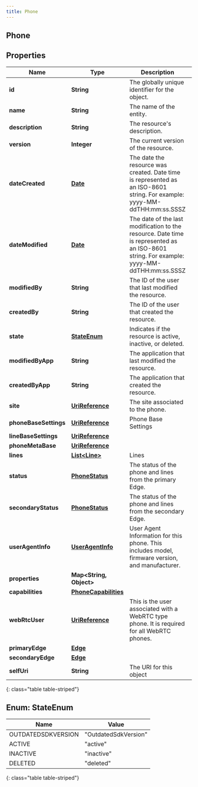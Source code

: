 ```yaml
---
title: Phone
---
```

## Phone


## Properties

| Name | Type | Description | Notes |
| ------------ | ------------- | ------------- | ------------- |
| **id** | **String** | The globally unique identifier for the object. |  [optional] |
| **name** | **String** | The name of the entity. |  |
| **description** | **String** | The resource&#39;s description. |  [optional] |
| **version** | **Integer** | The current version of the resource. |  [optional] |
| **dateCreated** | [**Date**](Date.html) | The date the resource was created. Date time is represented as an ISO-8601 string. For example: yyyy-MM-ddTHH:mm:ss.SSSZ |  [optional] |
| **dateModified** | [**Date**](Date.html) | The date of the last modification to the resource. Date time is represented as an ISO-8601 string. For example: yyyy-MM-ddTHH:mm:ss.SSSZ |  [optional] |
| **modifiedBy** | **String** | The ID of the user that last modified the resource. |  [optional] |
| **createdBy** | **String** | The ID of the user that created the resource. |  [optional] |
| **state** | [**StateEnum**](#StateEnum) | Indicates if the resource is active, inactive, or deleted. |  [optional] |
| **modifiedByApp** | **String** | The application that last modified the resource. |  [optional] |
| **createdByApp** | **String** | The application that created the resource. |  [optional] |
| **site** | [**UriReference**](UriReference.html) | The site associated to the phone. |  |
| **phoneBaseSettings** | [**UriReference**](UriReference.html) | Phone Base Settings |  |
| **lineBaseSettings** | [**UriReference**](UriReference.html) |  |  [optional] |
| **phoneMetaBase** | [**UriReference**](UriReference.html) |  |  [optional] |
| **lines** | [**List&lt;Line&gt;**](Line.html) | Lines |  |
| **status** | [**PhoneStatus**](PhoneStatus.html) | The status of the phone and lines from the primary Edge. |  [optional] |
| **secondaryStatus** | [**PhoneStatus**](PhoneStatus.html) | The status of the phone and lines from the secondary Edge. |  [optional] |
| **userAgentInfo** | [**UserAgentInfo**](UserAgentInfo.html) | User Agent Information for this phone. This includes model, firmware version, and manufacturer. |  [optional] |
| **properties** | **Map&lt;String, Object&gt;** |  |  [optional] |
| **capabilities** | [**PhoneCapabilities**](PhoneCapabilities.html) |  |  [optional] |
| **webRtcUser** | [**UriReference**](UriReference.html) | This is the user associated with a WebRTC type phone.  It is required for all WebRTC phones. |  [optional] |
| **primaryEdge** | [**Edge**](Edge.html) |  |  [optional] |
| **secondaryEdge** | [**Edge**](Edge.html) |  |  [optional] |
| **selfUri** | **String** | The URI for this object |  [optional] |
{: class="table table-striped"}


<a name="StateEnum"></a>

## Enum: StateEnum

| Name | Value |
| ---- | ----- |
| OUTDATEDSDKVERSION | &quot;OutdatedSdkVersion&quot; |
| ACTIVE | &quot;active&quot; |
| INACTIVE | &quot;inactive&quot; |
| DELETED | &quot;deleted&quot; |
{: class="table table-striped"}


